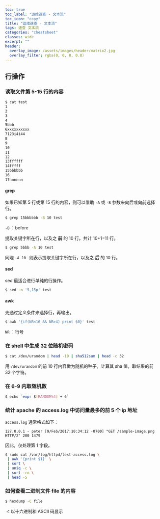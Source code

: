 ```yaml
---
toc: true
toc_label: "运维速查 - 文本流"
toc_icon: "copy"
title: "运维速查 - 文本流"
tags: 速查 文本流
categories: "cheatsheet"
classes: wide
excerpt: ""
header:
  overlay_image: /assets/images/header/matrix2.jpg
  overlay_filter: rgba(0, 0, 0, 0.8)
---
```





## 行操作



### 读取文件第 5-15 行的内容

```bash
$ cat test
1
2
3
4
5bbb
6xxxxxxxxxx  
7123i4i44
8
9
10
11
12
13ffffff
14fffff
15bbbbbb
16
17nnnnnn
```


#### grep

如果已知第 5 行或第 15 行的内容，则可以借助 `-A` 或 `-B` 参数来向后或向前选择行。

```bash
$ grep 15bbbbbb -B 10 test
```

`-B` ：before

提取关键字所在行，以及之 **前** 的 10 行。共计 10+1=11 行。

```bash
$ grep 5bbb -A 10 test
```

同理 `-A 10 ` 则表示提取关键字所在行，以及之 **后** 的 10 行。



#### sed

sed 最适合进行单纯的行操作。

```bash
$ sed -n '5,15p' test
```


#### awk

先通过定义条件来选择行，再输出。

```bash
$ awk '{if(NR<16 && NR>4) print $0}' test
```

`NR` ：行号




























### 在 shell 中生成 32 位随机密码

```bash
$ cat /dev/urandom | head -10 | sha512sum | head -c 32
```

用 `/dev/urandom` 的前 10 行内容做为随机的种子，计算其 sha 值，取结果的前 32 个字符。










### 在 6-9 内取随机数

```bash
$ echo `expr $[RANDOM%4] + 6`
```












### 统计 apache 的 access.log 中访问量最多的前 5 个 ip 地址

`access.log` 通常格式如下：

```
127.0.0.1 - peter [9/Feb/2017:10:34:12 -0700] "GET /sample-image.png HTTP/2" 200 1479
```

因此，仅处理第 1 字段。

```bash
$ sudo cat /var/log/httpd/test-access.log \
 | awk '{print $1}' \
 | sort \
 | uniq -c \
 | sort -rn \
 | head -5
```









### 如何查看二进制文件 file 的内容

```bash
$ hexdump -C file
```

`-C` 以十六进制和 ASCII 码显示
